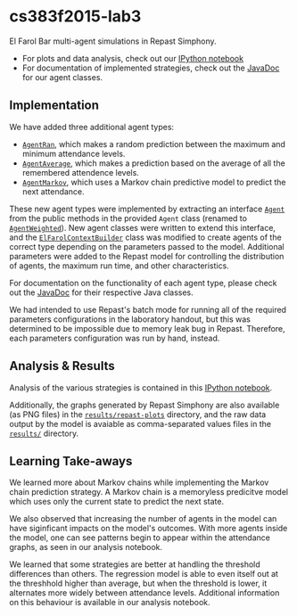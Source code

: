 cs383f2015-lab3
================

El Farol Bar multi-agent simulations in Repast Simphony.
 - For plots and data analysis, check out our [IPython notebook](http://nbviewer.ipython.org/github/hawkw/cs383f2015-lab3/blob/master/analysis.ipynb)
 - For documentation of implemented strategies, check out the [JavaDoc](http://hawkweisman.me/cs383f2015-lab3/) for our agent classes.

Implementation
--------------

We have added three additional agent types:
 - [`AgentRan`](http://hawkweisman.me/cs383f2015-lab3/elfarol/AgentRan.html), which makes a random prediction between the maximum and minimum attendance levels.
 - [`AgentAverage`](http://hawkweisman.me/cs383f2015-lab3/elfarol/AgentAverage.html), which makes a prediction based on the average of all the remembered attendence levels.
 - [`AgentMarkov`](http://hawkweisman.me/cs383f2015-lab3/elfarol/AgentMarkov.html), which uses a Markov chain predictive model to predict the next attendance.

These new agent types were implemented by extracting an interface [`Agent`](http://hawkweisman.me/cs383f2015-lab3/elfarol/Agent.html) from the public methods in the provided `Agent` class (renamed to [`AgentWeighted`](http://hawkweisman.me/cs383f2015-lab3/elfarol/AgentWeighted.html)). New agent classes were written to extend this interface, and the [`ElFarolContextBuilder`](http://hawkweisman.me/cs383f2015-lab3/elfarol/ElFarolContextBuilder.html) class was modified to create agents of the correct type depending on the parameters passed to the model. Additional parameters were added to the Repast model for controlling the distribution of agents, the maximum run time, and other characteristics.

For documentation on the functionality of each agent type, please check out the [JavaDoc](http://hawkweisman.me/cs383f2015-lab3/) for their respective Java classes.

We had intended to use Repast's batch mode for running all of the required parameters configurations in the laboratory handout, but this was determined to be impossible due to memory leak bug in Repast. Therefore, each parameters configuration was run by hand, instead.

Analysis & Results
------------------

Analysis of the various strategies is contained in this [IPython notebook](http://nbviewer.ipython.org/github/hawkw/cs383f2015-lab3/blob/master/analysis.ipynb).

Additionally, the graphs generated by Repast Simphony are also available (as PNG files) in the [`results/repast-plots`](https://github.com/hawkw/cs383f2015-lab3/tree/master/results/repast-plots) directory, and the raw data output by the model is avaiable as comma-separated values files in the  [`results/`](https://github.com/hawkw/cs383f2015-lab3/tree/master/results/) directory.


Learning Take-aways
------------------

We learned more about Markov chains while implementing the Markov chain prediction strategy. A Markov chain is a memoryless predicitve model which uses only the current state to predict the next state.

We also observed that increasing the number of agents in the model can have siginficant impacts on the model's outcomes. With more agents inside the model, one can see patterns begin to appear within the attendance graphs, as seen in our analysis notebook.

We learned that some strategies are better at handling the threshold differences than others. The regression model is able to even itself out at the threshhold higher than average, but when the threshold is lower, it alternates more widely between attendance levels. Additional information on this behaviour is available in our analysis notebook.

